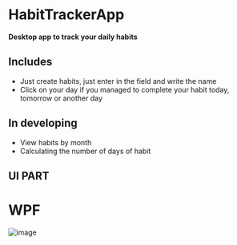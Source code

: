 # HabitTrackerApp
<b>Desktop app to track your daily habits</b>
## Includes
- Just create habits, just enter in the field and write the name
- Click on your day if you managed to complete your habit today, tomorrow or another day
  
## In developing
- View habits by month
- Calculating the number of days of habit

## UI PART
# WPF
![image](https://github.com/user-attachments/assets/965e4f10-68b6-4d2e-9c50-ef581cf27f46)

